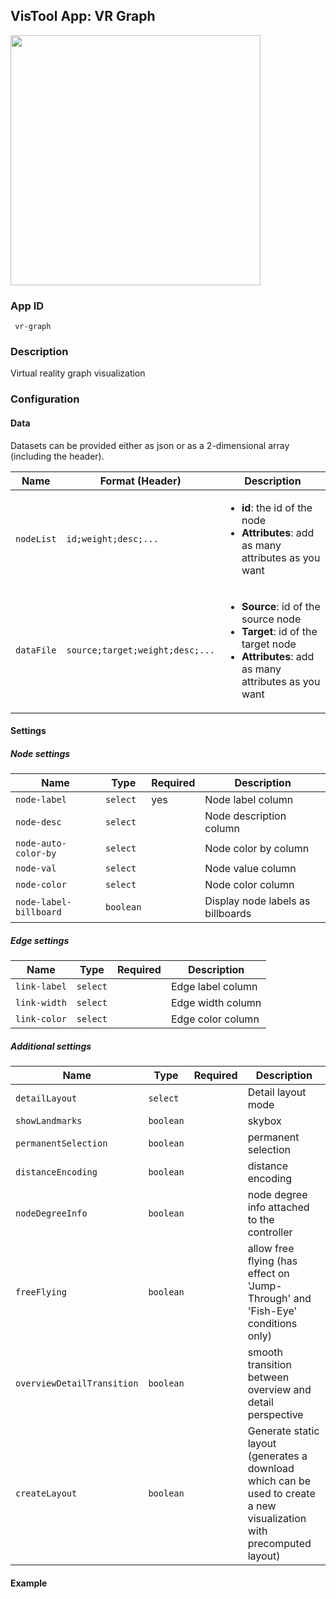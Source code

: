 ## VisTool App: VR Graph

<img src="https://vis.csh.ac.at/vistool/visualizations/vr-graph/vrnets.png" height="400">

### App ID

   ```
    vr-graph
   ```

### Description

Virtual reality graph visualization

### Configuration

#### Data

Datasets can be provided either as json or as a 2-dimensional array (including the header).

Name | Format (Header) | Description
---- | ------ | -----------
```nodeList``` | ```id;weight;desc;...``` | <ul><li><b>id</b>: the id of the node</li><li><b>Attributes</b>: add as many attributes as you want</li></ul>
```dataFile``` | ```source;target;weight;desc;...``` | <ul><li><b>Source</b>: id of the source node</li><li><b>Target</b>: id of the target node</li><li><b>Attributes</b>: add as many attributes as you want</li></ul>

#### Settings

##### Node settings

Name | Type | Required | Description
---- | ---- | -------- | -----------
```node-label``` | ```select``` | yes | Node label column
```node-desc``` | ```select``` |  | Node description column
```node-auto-color-by``` | ```select``` |  | Node color by column
```node-val``` | ```select``` |  | Node value column
```node-color``` | ```select``` |  | Node color column
```node-label-billboard``` | ```boolean``` |  | Display node labels as billboards
##### Edge settings

Name | Type | Required | Description
---- | ---- | -------- | -----------
```link-label``` | ```select``` |  | Edge label column
```link-width``` | ```select``` |  | Edge width column
```link-color``` | ```select``` |  | Edge color column
##### Additional settings

Name | Type | Required | Description
---- | ---- | -------- | -----------
```detailLayout``` | ```select``` |  | Detail layout mode
```showLandmarks``` | ```boolean``` |  | skybox
```permanentSelection``` | ```boolean``` |  | permanent selection
```distanceEncoding``` | ```boolean``` |  | distance encoding
```nodeDegreeInfo``` | ```boolean``` |  | node degree info attached to the controller
```freeFlying``` | ```boolean``` |  | allow free flying (has effect on 'Jump-Through' and 'Fish-Eye' conditions only)
```overviewDetailTransition``` | ```boolean``` |  | smooth transition between overview and detail perspective
```createLayout``` | ```boolean``` |  | Generate static layout (generates a download which can be used to create a new visualization with precomputed layout)

#### Example